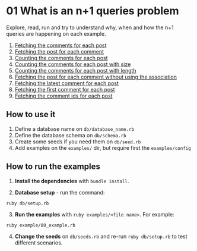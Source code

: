 # 01 What is an n+1 queries problem

Explore, read, run and try to understand why, when and how the n+1 queries are happening on each example.

1. [Fetching the comments for each post](examples/00_post_comments.rb)
2. [Fetching the post for each comment](examples/01_comment_post.rb)
3. [Counting the comments for each post](examples/02_count_post_comments.rb)
4. [Counting the comments for each post with size](examples/03_size_post_comments.rb)
4. [Counting the comments for each post with length](examples/04_length_post_comments.rb)
5. [Fetching the post for each comment without using the association](examples/05_not_by_association.rb)
6. [Fetching the latest comment for each post](examples/06_latest_post_comment.rb)
7. [Fetching the first comment for each post](examples/07_first_post_comment.rb)
8. [Fetching the comment ids for each post](examples/08_post_comment_ids.rb)

## How to use it

1. Define a database name on `db/database_name.rb`
2. Define the database schema on `db/schema.rb`
3. Create some seeds if you need them on `db/seed.rb`
4. Add examples on the `examples/` dir, but require first the `examples/config`

## How to run the examples

1. **Install the dependencies** with `bundle install`.

2. **Database setup** - run the command:

```
ruby db/setup.rb
```

3. **Run the examples** with `ruby examples/<file name>`. For example:

```
ruby example/00_example.rb
```

4. **Change the seeds**  on `db/seeds.rb` and re-run `ruby db/setup.rb` to test different scenarios.

